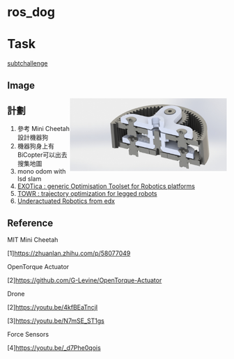 # ros_dog

# Task
[subtchallenge](https://subtchallenge.com/)


## Image
<img src="https://raw.githubusercontent.com/tony92151/Ros_dog/master/image/Untitled.JPG" align="right" width="360"/>

## 計劃
1. 參考 Mini Cheetah 設計機器狗
2. 機器狗身上有BiCopter可以出去搜集地圖
3. mono odom with lsd slam
4. [EXOTica : generic Optimisation Toolset for Robotics platforms](https://github.com/ipab-slmc/exotica)
5. [TOWR : trajectory optimization for legged robots](https://github.com/ethz-adrl/towr)
6. [Underactuated Robotics from edx](https://www.edx.org/course/underactuated-robotics-mitx-6-832x-0)


## Reference
MIT Mini Cheetah

[1]https://zhuanlan.zhihu.com/p/58077049

OpenTorque Actuator

[2]https://github.com/G-Levine/OpenTorque-Actuator

Drone

[2]https://youtu.be/4kfBEaTncjI

[3]https://youtu.be/N7mSE_ST1gs

Force Sensors

[4]https://youtu.be/_d7Phe0qois


